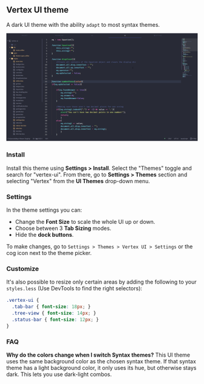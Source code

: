 ## Vertex UI theme


A dark UI theme with the ability `adapt` to most syntax themes.

![Vertex UI - screenshot](https://raw.githubusercontent.com/xypnox/vertex-ui/master/screenshot.png)



### Install

Install this theme using __Settings > Install__. Select the "Themes" toggle and search for "vertex-ui". From there, go to __Settings > Themes__ section and selecting "Vertex" from the __UI Themes__ drop-down menu.



### Settings

In the theme settings you can:

- Change the __Font Size__ to scale the whole UI up or down.
- Choose between 3 __Tab Sizing__ modes.
- Hide the  __dock buttons__.

To make changes, go to `Settings > Themes > Vertex UI > Settings` or the cog icon next to the theme picker.


### Customize

It's also possible to resize only certain areas by adding the following to your `styles.less` (Use DevTools to find the right selectors):

```css
.vertex-ui {
  .tab-bar { font-size: 18px; }
  .tree-view { font-size: 14px; }
  .status-bar { font-size: 12px; }
}
```


### FAQ

__Why do the colors change when I switch Syntax themes?__
This UI theme uses the same background color as the chosen syntax theme. If that syntax theme has a light background color, it only uses its hue, but otherwise stays dark. This lets you use dark-light combos.
